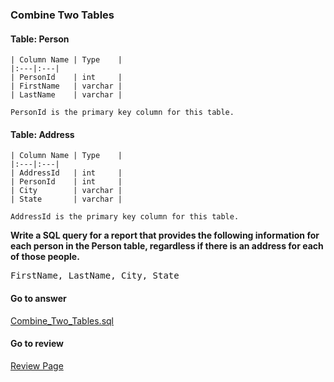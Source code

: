 ### Combine Two Tables

#### Table: Person

```
| Column Name | Type    |
|:---|:---|
| PersonId    | int     |
| FirstName   | varchar |
| LastName    | varchar |

PersonId is the primary key column for this table.
```

#### Table: Address

```
| Column Name | Type    |
|:---|:---|
| AddressId   | int     |
| PersonId    | int     |
| City        | varchar |
| State       | varchar |

AddressId is the primary key column for this table.
``` 

**Write a SQL query for a report that provides the following information for each person in the Person table, regardless if there is an address for each of those people.**

<pre>FirstName, LastName, City, State</pre>


####  Go to answer

[Combine_Two_Tables.sql](https://github.com/Kelv1nYu/LeetCode_Practices/blob/master/Code/Combine_Two_Tables.sql)

#### Go to review

[Review Page](https://github.com/Kelv1nYu/LeetCode_Practices/blob/master/Review/MySQL/Combine_Two_Tables.md)